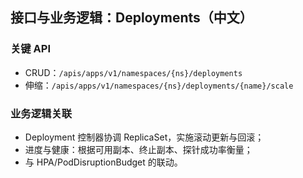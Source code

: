 ## 接口与业务逻辑：Deployments（中文）

### 关键 API

- CRUD：`/apis/apps/v1/namespaces/{ns}/deployments`
- 伸缩：`/apis/apps/v1/namespaces/{ns}/deployments/{name}/scale`

### 业务逻辑关联

- Deployment 控制器协调 ReplicaSet，实施滚动更新与回滚；
- 进度与健康：根据可用副本、终止副本、探针成功率衡量；
- 与 HPA/PodDisruptionBudget 的联动。


